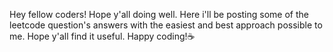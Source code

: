 Hey fellow coders! Hope y'all doing well. Here i'll be posting some of the leetcode question's answers with the easiest and best approach possible to me. Hope y'all find it useful. Happy coding!☕

  
